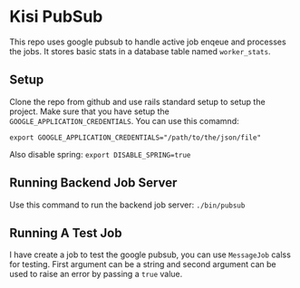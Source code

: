 # Kisi PubSub

This repo uses google pubsub to handle active job enqeue and processes the jobs. It stores basic stats in a database table named `worker_stats`.

## Setup
Clone the repo from github and use rails standard setup to setup the project. Make sure that you have setup the `GOOGLE_APPLICATION_CREDENTIALS`. You can use this comamnd:

`export GOOGLE_APPLICATION_CREDENTIALS="/path/to/the/json/file"`

Also disable spring:
`export DISABLE_SPRING=true`

## Running Backend Job Server
Use this command to run the backend job server:
`./bin/pubsub`

## Running A Test Job
I have create a job to test the google pubsub, you can use `MessageJob` calss for testing. First argument can be a string and second argument can be used to raise an error by passing a `true` value.
